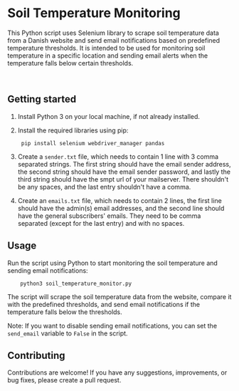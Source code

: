 # Soil Temperature Monitoring

This Python script uses Selenium library to scrape soil temperature data from a Danish website and send email notifications based on predefined temperature thresholds. It is intended to be used for monitoring soil temperature in a specific location and sending email alerts when the temperature falls below certain thresholds.

<br>

## Getting started
1. Install Python 3 on your local machine, if not already installed.
2. Install the required libraries using pip:

        pip install selenium webdriver_manager pandas
3. Create a `sender.txt` file, which needs to contain 1 line with 3 comma separated strings. The first string should have the email sender address, the second string should have the email sender password, and lastly the third string should have the smpt url of your mailserver. There shouldn't be any spaces, and the last entry shouldn't have a comma.
4. Create an `emails.txt` file, which needs to contain 2 lines, the first line should have the admin(s) email addresses, and the second line should have the general subscribers' emails. They need to be comma separated (except for the last entry) and with no spaces.

## Usage
Run the script using Python to start monitoring the soil temperature and sending email notifications:

        python3 soil_temperature_monitor.py

The script will scrape the soil temperature data from the website, compare it with the predefined thresholds, and send email notifications if the temperature falls below the thresholds.

Note: If you want to disable sending email notifications, you can set the `send_email` variable to `False` in the script.

## Contributing
Contributions are welcome! If you have any suggestions, improvements, or bug fixes, please create a pull request.